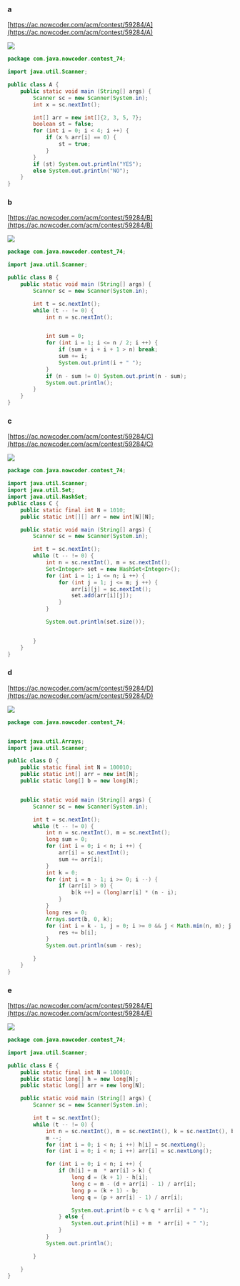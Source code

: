 ### a
[https://ac.nowcoder.com/acm/contest/59284/A](https://ac.nowcoder.com/acm/contest/59284/A)

<img src="../images/微信截图_20230610104226.png">

```java
package com.java.nowcoder.contest_74;

import java.util.Scanner;

public class A {
    public static void main (String[] args) {
        Scanner sc = new Scanner(System.in);
        int x = sc.nextInt();

        int[] arr = new int[]{2, 3, 5, 7};
        boolean st = false;
        for (int i = 0; i < 4; i ++) {
            if (x % arr[i] == 0) {
                st = true;
            }
        }
        if (st) System.out.println("YES");
        else System.out.println("NO");
    }
}
```

### b
[https://ac.nowcoder.com/acm/contest/59284/B](https://ac.nowcoder.com/acm/contest/59284/B)

<img src="../images/微信截图_20230610104349.png">

```java
package com.java.nowcoder.contest_74;

import java.util.Scanner;

public class B {
    public static void main (String[] args) {
        Scanner sc = new Scanner(System.in);

        int t = sc.nextInt();
        while (t -- != 0) {
            int n = sc.nextInt();


            int sum = 0;
            for (int i = 1; i <= n / 2; i ++) {
                if (sum + i + i + 1 > n) break;
                sum += i;
                System.out.print(i + " ");
            }
            if (n - sum != 0) System.out.print(n - sum);
            System.out.println();
        }
    }
}
```

### c
[https://ac.nowcoder.com/acm/contest/59284/C](https://ac.nowcoder.com/acm/contest/59284/C)

<img src="../images/微信截图_20230610104510.png">

```java
package com.java.nowcoder.contest_74;

import java.util.Scanner;
import java.util.Set;
import java.util.HashSet;
public class C {
    public static final int N = 1010;
    public static int[][] arr = new int[N][N];

    public static void main (String[] args) {
        Scanner sc = new Scanner(System.in);

        int t = sc.nextInt();
        while (t -- != 0) {
            int n = sc.nextInt(), m = sc.nextInt();
            Set<Integer> set = new HashSet<Integer>();
            for (int i = 1; i <= n; i ++) {
                for (int j = 1; j <= m; j ++) {
                    arr[i][j] = sc.nextInt();
                    set.add(arr[i][j]);
                }
            }

            System.out.println(set.size());


        }
    }
}
```

### d

[https://ac.nowcoder.com/acm/contest/59284/D](https://ac.nowcoder.com/acm/contest/59284/D)

<img src="../images/微信截图_20230610104604.png">

```java
package com.java.nowcoder.contest_74;


import java.util.Arrays;
import java.util.Scanner;

public class D {
    public static final int N = 100010;
    public static int[] arr = new int[N];
    public static long[] b = new long[N];


    public static void main (String[] args) {
        Scanner sc = new Scanner(System.in);

        int t = sc.nextInt();
        while (t -- != 0) {
            int n = sc.nextInt(), m = sc.nextInt();
            long sum = 0;
            for (int i = 0; i < n; i ++) {
                arr[i] = sc.nextInt();
                sum += arr[i];
            }
            int k = 0;
            for (int i = n - 1; i >= 0; i --) {
                if (arr[i] > 0) {
                    b[k ++] = (long)arr[i] * (n - i);
                }
            }
            long res = 0;
            Arrays.sort(b, 0, k);
            for (int i = k - 1, j = 0; i >= 0 && j < Math.min(n, m); j ++, i --){
                res += b[i];
            }
            System.out.println(sum - res);

        }
    }
}
```

### e 

[https://ac.nowcoder.com/acm/contest/59284/E](https://ac.nowcoder.com/acm/contest/59284/E)

<img src="../images/微信截图_20230610104702.png">

```java
package com.java.nowcoder.contest_74;

import java.util.Scanner;

public class E {
    public static final int N = 100010;
    public static long[] h = new long[N];
    public static long[] arr = new long[N];

    public static void main (String[] args) {
        Scanner sc = new Scanner(System.in);

        int t = sc.nextInt();
        while (t -- != 0) {
            int n = sc.nextInt(), m = sc.nextInt(), k = sc.nextInt(), b = sc.nextInt();
            m --;
            for (int i = 0; i < n; i ++) h[i] = sc.nextLong();
            for (int i = 0; i < n; i ++) arr[i] = sc.nextLong();

            for (int i = 0; i < n; i ++) {
                if (h[i] + m  * arr[i] > k) {
                    long d = (k + 1) - h[i];
                    long c = m - (d + arr[i] - 1) / arr[i];
                    long p = (k + 1) - b;
                    long q = (p + arr[i] - 1) / arr[i];

                    System.out.print(b + c % q * arr[i] + " ");
                } else {
                    System.out.print(h[i] + m  * arr[i] + " ");
                }
            }
            System.out.println();

        }

    }
}
```